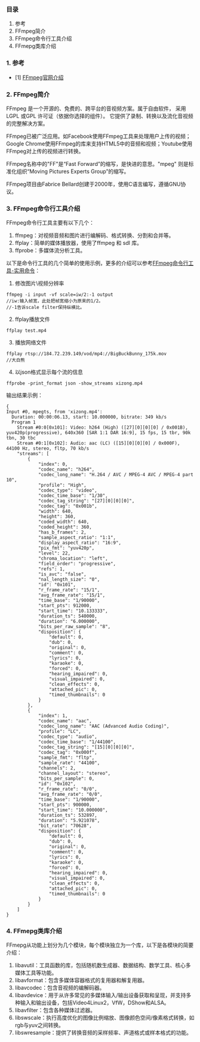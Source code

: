 ### 目录
1. 参考
2. FFmpeg简介
3. FFmpeg命令行工具介绍
4. FFmepg类库介绍

### 1. 参考
- [1] [FFmpeg官网介绍](http://ffmpeg.org/about.html])

### 2. FFmpeg简介
FFmpeg 是一个开源的、免费的、跨平台的音视频方案。属于自由软件， 采用 LGPL 或GPL 许可证（依据你选择的组件）。 它提供了录制、转换以及流化音视频的完整解决方案。

FFmpeg已被广泛应用。如Facebook使用FFmpeg工具来处理用户上传的视频；Google Chrome使用FFmpeg的库来支持HTML5中的音频和视频；Youtube使用FFmpeg对上传的视频进行转换。

FFmpeg名称中的"FF"是“Fast Forward”的缩写，是快进的意思。"mpeg" 则是标准化组织“Moving Pictures Experts Group”的缩写。

FFmpeg项目由Fabrice Bellard创建于2000年，使用C语言编写，遵循GNU协议。

### 3. FFmpeg命令行工具介绍
FFmpeg命令行工具主要有以下几个：
1. ffmpeg：对视频音频和图片进行编解码、格式转换、分割和合并等。
2. ffplay：简单的媒体播放器，使用了ffmpeg 和 sdl 库。
3. ffprobe：多媒体流分析工具。

以下是命令行工具的几个简单的使用示例，更多的介绍可以参考[FFmpeg命令行工具-实用命令](https://www.jianshu.com/p/124aee284a61)：
1. 修改图片\视频分辨率
```
ffmpeg -i input -vf scale=iw/2:-1 output
//iw:输入帧宽，此处把帧宽缩小为原来的1/2。
//-1告诉scale filter保持纵横比。
```
2. ffplay播放文件
```
ffplay test.mp4
```
3. 播放网络文件
```
ffplay rtsp://184.72.239.149/vod/mp4://BigBuckBunny_175k.mov
//大白熊
```
4. 以json格式显示每个流的信息
```
ffprobe -print_format json -show_streams xizong.mp4
```
输出结果示例：
```
{
Input #0, mpegts, from 'xizong.mp4':
  Duration: 00:00:06.13, start: 10.000000, bitrate: 349 kb/s
  Program 1 
    Stream #0:0[0x101]: Video: h264 (High) ([27][0][0][0] / 0x001B), yuv420p(progressive), 640x360 [SAR 1:1 DAR 16:9], 15 fps, 15 tbr, 90k tbn, 30 tbc
    Stream #0:1[0x102]: Audio: aac (LC) ([15][0][0][0] / 0x000F), 44100 Hz, stereo, fltp, 70 kb/s
    "streams": [
        {
            "index": 0,
            "codec_name": "h264",
            "codec_long_name": "H.264 / AVC / MPEG-4 AVC / MPEG-4 part 10",
            "profile": "High",
            "codec_type": "video",
            "codec_time_base": "1/30",
            "codec_tag_string": "[27][0][0][0]",
            "codec_tag": "0x001b",
            "width": 640,
            "height": 360,
            "coded_width": 640,
            "coded_height": 360,
            "has_b_frames": 2,
            "sample_aspect_ratio": "1:1",
            "display_aspect_ratio": "16:9",
            "pix_fmt": "yuv420p",
            "level": 22,
            "chroma_location": "left",
            "field_order": "progressive",
            "refs": 1,
            "is_avc": "false",
            "nal_length_size": "0",
            "id": "0x101",
            "r_frame_rate": "15/1",
            "avg_frame_rate": "15/1",
            "time_base": "1/90000",
            "start_pts": 912000,
            "start_time": "10.133333",
            "duration_ts": 540000,
            "duration": "6.000000",
            "bits_per_raw_sample": "8",
            "disposition": {
                "default": 0,
                "dub": 0,
                "original": 0,
                "comment": 0,
                "lyrics": 0,
                "karaoke": 0,
                "forced": 0,
                "hearing_impaired": 0,
                "visual_impaired": 0,
                "clean_effects": 0,
                "attached_pic": 0,
                "timed_thumbnails": 0
            }
        },
        {
            "index": 1,
            "codec_name": "aac",
            "codec_long_name": "AAC (Advanced Audio Coding)",
            "profile": "LC",
            "codec_type": "audio",
            "codec_time_base": "1/44100",
            "codec_tag_string": "[15][0][0][0]",
            "codec_tag": "0x000f",
            "sample_fmt": "fltp",
            "sample_rate": "44100",
            "channels": 2,
            "channel_layout": "stereo",
            "bits_per_sample": 0,
            "id": "0x102",
            "r_frame_rate": "0/0",
            "avg_frame_rate": "0/0",
            "time_base": "1/90000",
            "start_pts": 900000,
            "start_time": "10.000000",
            "duration_ts": 532897,
            "duration": "5.921078",
            "bit_rate": "70628",
            "disposition": {
                "default": 0,
                "dub": 0,
                "original": 0,
                "comment": 0,
                "lyrics": 0,
                "karaoke": 0,
                "forced": 0,
                "hearing_impaired": 0,
                "visual_impaired": 0,
                "clean_effects": 0,
                "attached_pic": 0,
                "timed_thumbnails": 0
            }
        }
    ]
}

```

### 4. FFmepg类库介绍
FFmepg从功能上划分为几个模块，每个模块独立为一个库，以下是各模块的简要介绍：
1. libavutil：工具函数的库，包括随机数生成器、数据结构、数学工具、核心多媒体工具等功能。
2. libavformat：包含多媒体容器格式的复用器和解复用器。
3. libavcodec：包含音视频的编解码器。
4. libavdevice：用于从许多常见的多媒体输入/输出设备获取和呈现，并支持多种输入和输出设备，包括Video4Linux2，VfW，DShow和ALSA。
5. libavfilter：包含各种媒体过滤器。
6. libswscale：执行高度优化的图像比例缩放、图像颜色空间/像素格式转换，如rgb与yuv之间转换。
7. libswresample：提供了转换音频的采样频率、声道格式或样本格式的功能。

